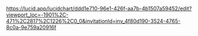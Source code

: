 https://lucid.app/lucidchart/ddd1e710-96e1-426f-aa7b-4b1507a59452/edit?viewport_loc=-1901%2C-471%2C2817%2C1226%2C0_0&invitationId=inv_4f80d190-3524-4765-8c0a-9e759a20916f 